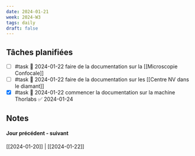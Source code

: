 ```yaml
---
date: 2024-01-21
week: 2024-W3
tags: daily
draft: false 
---
```


## Tâches planifiées

- [ ] #task 📅 2024-01-22 faire de la documentation sur la [[Microscopie Confocale]]
- [ ] #task 📅 2024-01-22 faire de la documentation sur les [[Centre NV dans le diamant]]
- [x] #task 📅 2024-01-22 commencer la documentation sur la machine Thorlabs ✅ 2024-01-24

## Notes


#### Jour précédent - suivant
[[2024-01-20]] | [[2024-01-22]]
